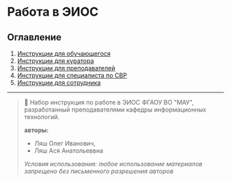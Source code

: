# Работа в ЭИОС

## Оглавление

1. [Инструкции для обучающегося](students/index.md)
2. [Инструкции для куратора](curators/index.md)
2. [Инструкции для преподавателей](teachers/index.md)
2. [Инструкции для специалиста по СВР](specSVR/index.md)
3. [Инструкции для сотрудника](stuff/index.md)

---

> :loudspeaker: Набор инструкция по работе в ЭИОС ФГАОУ ВО "МАУ", разработанный преподавателями кафедры информационных технологий.
> 
> **авторы:** 
>   - Ляш Олег Иванович, 
>   - Ляш Ася Анатольеввна
> 
>  *Условия использования: любое использование материалов запрещено без письменного разрешения авторов*